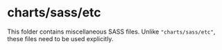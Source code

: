 # charts/sass/etc

This folder contains miscellaneous SASS files. Unlike `"charts/sass/etc"`, these files
need to be used explicitly.
